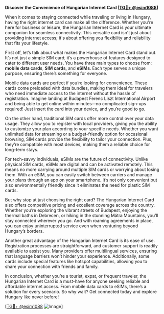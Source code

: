 **Discover the Convenience of Hungarian Internet Card [[TG💪+ @esim1088](https://t.me/s/esim1088)]**

When it comes to staying connected while traveling or living in Hungary, having the right internet card can make all the difference. Whether you're here for business or leisure, the Hungarian Internet Card is your ultimate companion for seamless connectivity. This versatile card isn't just about providing internet access; it's about offering you flexibility and reliability that fits your lifestyle.

First off, let’s talk about what makes the Hungarian Internet Card stand out. It’s not just a simple SIM card; it’s a powerhouse of features designed to cater to different user needs. You have three main types to choose from: **mobile data cards**, **SIM cards**, and **eSIMs**. Each type serves a unique purpose, ensuring there’s something for everyone.

Mobile data cards are perfect if you’re looking for convenience. These cards come preloaded with data bundles, making them ideal for travelers who need immediate access to the internet without the hassle of registration. Imagine landing at Budapest Ferenc Liszt International Airport and being able to get online within minutes—no complicated sign-ups required! Just insert the card into your device, and you’re good to go.

On the other hand, traditional SIM cards offer more control over your data usage. They allow you to register with local providers, giving you the ability to customize your plan according to your specific needs. Whether you want unlimited data for streaming or a budget-friendly option for occasional browsing, SIM cards provide the flexibility to tailor your connection. Plus, they’re compatible with most devices, making them a reliable choice for long-term stays.

For tech-savvy individuals, eSIMs are the future of connectivity. Unlike physical SIM cards, eSIMs are digital and can be activated remotely. This means no more carrying around multiple SIM cards or worrying about losing them. With an eSIM, you can easily switch between carriers and manage your plans through an app on your smartphone. It’s not only convenient but also environmentally friendly since it eliminates the need for plastic SIM cards.

But why stop at just choosing the right card? The Hungarian Internet Card also offers competitive pricing and excellent coverage across the country. Whether you’re exploring the vibrant streets of Budapest, enjoying the thermal baths in Debrecen, or hiking in the stunning Mátra Mountains, you’ll stay connected wherever you go. And with roaming agreements in place, you can enjoy uninterrupted service even when venturing beyond Hungary’s borders.

Another great advantage of the Hungarian Internet Card is its ease of use. Registration processes are straightforward, and customer support is readily available to assist you. Many providers offer multilingual services, ensuring that language barriers won’t hinder your experience. Additionally, some cards include special features like hotspot capabilities, allowing you to share your connection with friends and family.

In conclusion, whether you’re a tourist, expat, or frequent traveler, the Hungarian Internet Card is a must-have for anyone seeking reliable and affordable internet access. From mobile data cards to eSIMs, there’s a solution for every scenario. So why wait? Get connected today and explore Hungary like never before!

[[TG💪+ @esim1088](https://t.me/s/esim1088) ![Image](https://i.postimg.cc/Y0z9fWf4/image.png)]